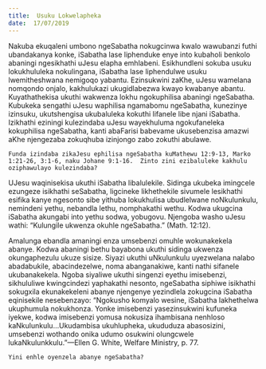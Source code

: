 ```yaml
---
title:  Usuku Lokwelapheka
date:  17/07/2019
---
```


Nakuba ekuqaleni umbono ngeSabatha nokugcinwa kwalo wawubanzi futhi ubandakanya konke, iSabatha lase liphenduke enye into kubaholi benkolo abaningi ngesikhathi uJesu elapha emhlabeni.  Esikhundleni sokuba usuku lokukhululeka nokulingana, iSabatha lase liphendulwe usuku lwemitheshwana nemigoqo yabantu.  Ezinsukwini zaKhe, uJesu wamelana nomqondo onjalo, kakhulukazi ukugidlabezwa kwayo kwabanye abantu. Kuyathathekisa ukuthi wakwenza lokhu ngokuphilisa abaningi ngeSabatha.  Kubukeka sengathi uJesu waphilisa ngamabomu ngeSabatha, kunezinye izinsuku, ukutshengisa ukubaluleka kokuthi lifanele libe njani iSabatha.  Izikhathi eziningi kulezindaba uJesu wayekhuluma ngokufaneleka kokuphilisa ngeSabatha, kanti abaFarisi babevame ukusebenzisa amazwi aKhe njengezaba zokuqhuba izinjongo zabo zokuthi abulawe.

`Funda izindaba zikaJesu ephilisa ngeSabatha kuMathewu 12:9-13, Marko 1:21-26, 3:1-6, naku Johane 9:1-16.  Zinto zini ezibaluleke kakhulu oziphawulayo kulezindaba?`

UJesu waqinisekisa ukuthi iSabatha libalulekile.  Sidinga ukubeka imingcele ezungeze isikhathi seSabatha, ligcineke likhethekile sivumele lesikhathi esifika kanye ngesonto sibe yithuba lokukhulisa ubudlelwane noNkulunkulu, nemindeni yethu, nebandla lethu, nomphakathi wethu. Kodwa ukugcina iSabatha akungabi into yethu sodwa, yobugovu. Njengoba washo uJesu wathi: “Kulungile ukwenza okuhle ngeSabatha.”  (Math. 12:12).

Amalunga ebandla amaningi enza umsebenzi omuhle wokunakekela abanye.  Kodwa abaningi bethu bayabona ukuthi sidinga ukwenza okungaphezulu ukuze sisize.  Siyazi ukuthi uNkulunkulu uyezwelana nalabo abadabukile, abacindezelwe, noma abanganakiwe, kanti nathi sifanele ukubanakekela. Ngoba siyaliwe ukuthi singenzi eyethu imisebenzi, sikhululiwe kwingcindezi yaphakathi nesonto, ngeSabatha siphiwe isikhathi sokugxila ekunakekeleni abanye njengenye yezindlela zokugcina iSabatha eqinisekile nesebenzayo: “Ngokusho komyalo wesine, iSabatha lakhethelwa ukuphumula nokukhonza. Yonke imisebenzi yasezinsukwini kufuneka iyekwe, kodwa imisebenzi yomusa nokusiza ihambisana nenhloso kaNkulunkulu…Ukudambisa ukuhlupheka, ukududuza abasosizini, umsebenzi wothando onika udumo osukwini olungcwele lukaNkulunkkulu.”—Ellen G. White, Welfare Ministry, p. 77.

`Yini enhle oyenzela abanye ngeSabatha?`